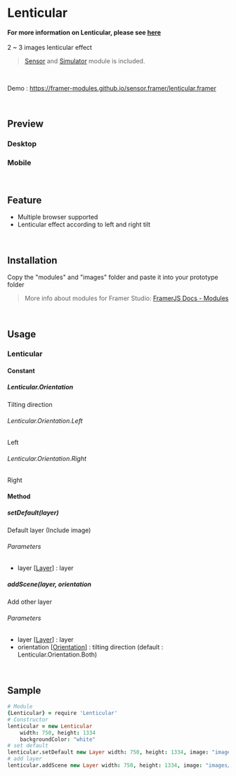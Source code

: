 # Lenticular
**For more information on Lenticular, please see [here](https://en.wikipedia.org/wiki/Lenticular_printing)**  
<br/>
2 ~ 3 images lenticular effect

> [Sensor](https://github.com/framer-modules/sensor.framer) and [Simulator](https://github.com/framer-modules/sensor.framer/tree/master/simulator.framer) module is included.  


<br/>

Demo : https://framer-modules.github.io/sensor.framer/lenticular.framer

<br/>

## Preview
### Desktop
### Mobile

<br/>

## Feature
- Multiple browser supported
- Lenticular effect according to left and right tilt

<br/>

## Installation
Copy the "modules" and "images"  folder and paste it into your prototype folder  
> More info about modules for Framer Studio: [FramerJS Docs - Modules](http://framer.com/docs/#modules.modules)

<br/>

## Usage
### Lenticular
#### Constant
##### Lenticular.Orientation
Tilting direction

###### Lenticular.Orientation.Left
Left
###### Lenticular.Orientation.Right
Right

#### Method
##### setDefault(layer)
Default layer (Include image)
###### Parameters
- layer [[Layer](https://framer.com/docs/#layer.layer)] : layer

##### addScene(layer, orientation
Add other layer
###### Parameters
- layer [[Layer](https://framer.com/docs/#layer.layer)] : layer
- orientation [[Orientation](#orientation)] : tilting direction (default : Lenticular.Orientation.Both)

<br/>

## Sample
```coffeescript
# Module
{Lenticular} = require 'Lenticular'
# Constructor
lenticular = new Lenticular
    width: 750, height: 1334
    backgroundColor: "white"
# set default
lenticular.setDefault new Layer width: 750, height: 1334, image: "images/before.jpg"
# add layer
lenticular.addScene new Layer width: 750, height: 1334, image: "images/after.jpg"
```
